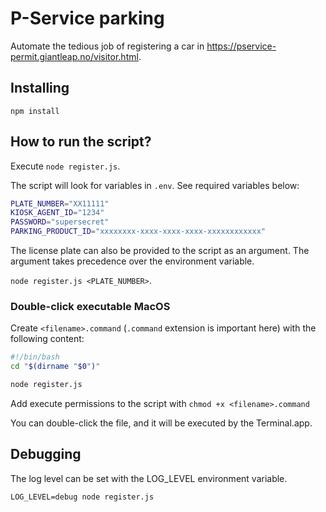 # P-Service parking

Automate the tedious job of registering a car in https://pservice-permit.giantleap.no/visitor.html.

## Installing

`npm install`

## How to run the script?

Execute `node register.js`.

The script will look for variables in `.env`. See required variables below:
```bash
PLATE_NUMBER="XX11111"
KIOSK_AGENT_ID="1234"
PASSWORD="supersecret"
PARKING_PRODUCT_ID="xxxxxxxx-xxxx-xxxx-xxxx-xxxxxxxxxxxx"
```

The license plate can also be provided to the script as an argument.
The argument takes precedence over the environment variable.

`node register.js <PLATE_NUMBER>`.

### Double-click executable MacOS

Create `<filename>.command` (`.command` extension is important here) with the following content:
```bash
#!/bin/bash
cd "$(dirname "$0")" 

node register.js
```

Add execute permissions to the script with `chmod +x <filename>.command`

You can double-click the file, and it will be executed by the Terminal.app.

## Debugging

The log level can be set with the LOG_LEVEL environment variable.

`LOG_LEVEL=debug node register.js`
